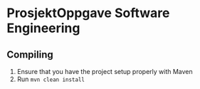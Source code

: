 ProsjektOppgave Software Engineering
=========

Compiling
---------

1. Ensure that you have the project setup properly with Maven
2. Run `mvn clean install`
